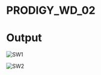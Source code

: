 # PRODIGY_WD_02

# Output

![SW1](https://github.com/tulsipadhiyar/PRODIGY_WD_02/assets/139832521/885ae02c-e160-452d-a2d9-0d0caa30f8b4)

![SW2](https://github.com/tulsipadhiyar/PRODIGY_WD_02/assets/139832521/10e84a7e-7bff-4563-8fb4-50ccf1fbfcca)
